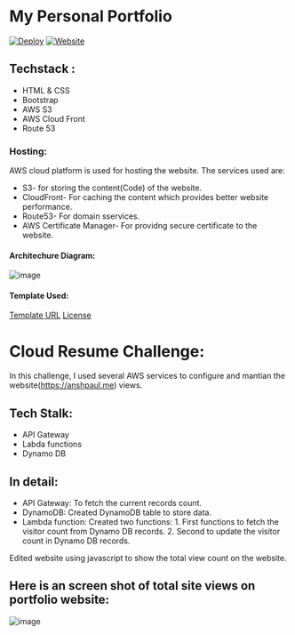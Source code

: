 # My Personal Portfolio
[![Deploy](https://github.com/PaulAnsh/FlexStart/actions/workflows/main.yml/badge.svg)](https://github.com/PaulAnsh/FlexStart/actions/workflows/main.yml) [![Website](https://img.shields.io/badge/Website-anshpaul.tk-green)](www.anshpaul.tk)

## Techstack : 
- HTML & CSS
- Bootstrap 
- AWS S3
- AWS Cloud Front 
- Route 53


### Hosting:

AWS cloud platform is used for hosting the website. The services used are:
- S3- for storing the content(Code) of the website. 
- CloudFront- For caching the content which provides better website performance. 
- Route53- For domain sservices. 
- AWS Certificate Manager- For providng secure certificate to the website. 

#### Architechure Diagram:

![image](https://user-images.githubusercontent.com/74669526/168925005-25d22612-7a23-42c1-93a2-6f9eaba0fa57.png)



#### Template Used:

[Template URL](https://bootstrapmade.com/flexstart-bootstrap-startup-template/)
[License](https://bootstrapmade.com/license/)


# Cloud Resume Challenge:

In this challenge, I used several AWS services to configure and mantian the website(https://anshpaul.me) views.

## Tech Stalk:
- API Gateway
- Labda functions
- Dynamo DB

## In detail: 
- API Gateway: To fetch the current records count. 
- DynamoDB: Created DynamoDB table to store data. 
- Lambda function: Created two functions:
                   1. First functions to fetch the visitor count from Dynamo DB records. 
                   2. Second to update the visitor count in Dynamo DB records. 

Edited website using javascript to show the total view count on the website.

## Here is an screen shot of total site views on portfolio website: 
![image](https://user-images.githubusercontent.com/74669526/220795136-b9c21c83-98d4-47a2-a0c4-1b4e2b9b69ff.png)
 


  
  
